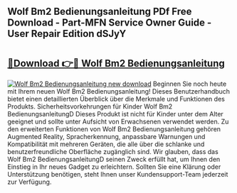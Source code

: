 ## Wolf Bm2 Bedienungsanleitung PDf Free Download - Part-MFN Service Owner Guide - User Repair Edition dSJyY

# <h2><a href="http://df23ih.blite.top/?on=Wolf+Bm2+Bedienungsanleitung">🔗Download 👉🔴 Wolf Bm2 Bedienungsanleitung</a></h2>

[![Wolf Bm2 Bedienungsanleitung new download](https://i.imgur.com/lujVjoI.png)](http://df23ih.blite.top/?on=Wolf+Bm2+Bedienungsanleitung)
Beginnen Sie noch heute mit Ihrem neuen Wolf Bm2 Bedienungsanleitung! Dieses Benutzerhandbuch bietet einen detaillierten Überblick über die Merkmale und Funktionen des Produkts. Sicherheitsvorkehrungen für Kinder Wolf Bm2 BedienungsanleitungD Dieses Produkt ist nicht für Kinder unter dem Alter geeignet und sollte unter Aufsicht von Erwachsenen verwendet werden. Zu den erweiterten Funktionen von Wolf Bm2 Bedienungsanleitung gehören Augmented Reality, Spracherkennung, anpassbare Warnungen und Kompatibilität mit mehreren Geräten, die alle über die schlanke und benutzerfreundliche Oberfläche zugänglich sind. Wir glauben, dass das Wolf Bm2 BedienungsanleitungD seinen Zweck erfüllt hat, um Ihnen den Einstieg in Ihr neues Gadget zu erleichtern. Sollten Sie eine Klärung oder Unterstützung benötigen, steht Ihnen unser Kundensupport-Team jederzeit zur Verfügung.
